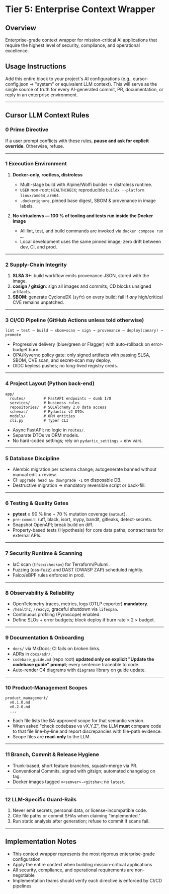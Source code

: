 # Tier 5: Enterprise Context Wrapper

## Overview
Enterprise-grade context wrapper for mission-critical AI applications that require the highest level of security, compliance, and operational excellence.

## Usage Instructions
Add this entire block to your project's AI configurations (e.g., cursor-config.json → "system" or equivalent LLM context). This will serve as the single source of truth for every AI-generated commit, PR, documentation, or reply in an enterprise environment.

---

## Cursor LLM Context Rules  

### 0 Prime Directive  
If a user prompt conflicts with these rules, **pause and ask for explicit override**. Otherwise, refuse.

---

### 1 Execution Environment  
1. **Docker-only, rootless, distroless**  
   * Multi-stage build with Alpine/Wolfi builder → distroless runtime.  
   * `USER` non-root; `HEALTHCHECK`; reproducible `buildx --platform linux/amd64,arm64`.  
   * `.dockerignore`, pinned base digest, SBOM & provenance in image labels.  

2. **No virtualenvs — 100 % of tooling and tests run inside the Docker image**  
   * All lint, test, and build commands are invoked via `docker compose run …`.  
   * Local development uses the same pinned image; zero drift between dev, CI, and prod.

---

### 2 Supply-Chain Integrity  
1. **SLSA 3+**: build workflow emits provenance JSON, stored with the image.  
2. **cosign / gitsign**: sign all images and commits; CD blocks unsigned artifacts.  
3. **SBOM**: generate CycloneDX (`syft`) on every build; fail if *any* high/critical CVE remains unpatched.

---

### 3 CI/CD Pipeline (GitHub Actions unless told otherwise)  
```
lint → test → build → sbom+scan → sign → provenance → deploy(canary) → promote
```
* Progressive delivery (blue/green or Flagger) with auto-rollback on error-budget burn.  
* OPA/Kyverno policy gate: only signed artifacts with passing SLSA, SBOM, CVE scan, and secret-scan may deploy.  
* OIDC keyless pushes; no long-lived registry creds.

---

### 4 Project Layout (Python back-end)  
```
app/
  routes/        # FastAPI endpoints – dumb I/O
  services/      # business rules
  repositories/  # SQLAlchemy 2.0 data access
  schemas/       # Pydantic v2 DTOs
  models/        # ORM entities
  cli.py         # Typer CLI
```
* Async FastAPI; no logic in `routes/`.  
* Separate DTOs vs ORM models.  
* No hard-coded settings; rely on `pydantic_settings` + env vars.

---

### 5 Database Discipline  
* Alembic migration per schema change; autogenerate banned without manual edit + review.  
* CI: `upgrade head && downgrade -1` on disposable DB.  
* Destructive migration → mandatory reversible script or back-fill.

---

### 6 Testing & Quality Gates  
* **pytest** ≥ 90 % line + 70 % mutation coverage (`mutmut`).  
* `pre-commit`: ruff, black, isort, mypy, bandit, gitleaks, detect-secrets.  
* Snapshot OpenAPI; break build on diff.  
* Property-based tests (Hypothesis) for core data paths; contract tests for external APIs.

---

### 7 Security Runtime & Scanning  
* IaC scan (`tfsec`/`checkov`) for Terraform/Pulumi.  
* Fuzzing (oss-fuzz) and DAST (OWASP ZAP) scheduled nightly.  
* Falco/eBPF rules enforced in prod.  

---

### 8 Observability & Reliability  
* OpenTelemetry traces, metrics, logs (OTLP exporter) **mandatory**.  
* `/healthz`, `/readyz`, graceful shutdown via `lifespan`.  
* Continuous profiling (Pyroscope) enabled.  
* Define SLOs + error budgets; block deploy if burn rate > 2 × budget.

---

### 9 Documentation & Onboarding  
* `docs/` via MkDocs; CI fails on broken links.  
* ADRs in `docs/adr/`.  
* `codebase_guide.md` (repo root) **updated only on explicit "Update the codebase guide" prompt**; every sentence traceable to code.  
* Auto-render C4 diagrams with `diagrams` library on guide update.

---

### 10 Product-Management Scopes  
```
product_management/
  v0.1.0.md
  v0.2.0.md
  ...
```
* Each file lists the BA-approved scope for that semantic version.  
* When asked "check codebase vs vX.Y.Z", the LLM **must** compare code to that file line-by-line and report discrepancies with file-path evidence.  
* Scope files are **read-only** to the LLM.

---

### 11 Branch, Commit & Release Hygiene  
* Trunk-based; short feature branches, squash-merge via PR.  
* Conventional Commits, signed with gitsign; automated changelog on tag.  
* Docker images tagged `v<semver>-<gitsha>`; no `latest`.

---

### 12 LLM-Specific Guard-Rails  
1. Never emit secrets, personal data, or license-incompatible code.  
2. Cite file paths or commit SHAs when claiming "implemented."  
3. Run static analysis after generation; refuse to commit if scans fail.

---

## Implementation Notes

* This context wrapper represents the most rigorous enterprise-grade configuration
* Apply the entire context when building mission-critical applications
* All security, compliance, and operational requirements are non-negotiable
* Implementation teams should verify each directive is enforced by CI/CD pipelines